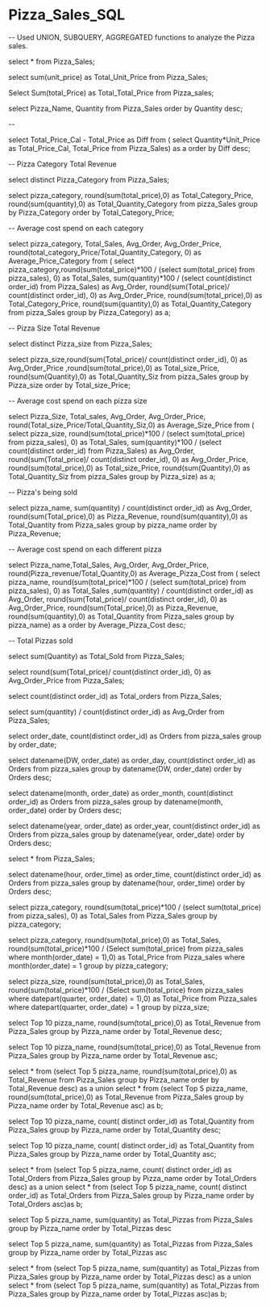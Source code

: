 # Pizza_Sales_SQL

-- Used UNION, SUBQUERY, AGGREGATED functions to analyze the Pizza sales.

select * from Pizza_Sales;

select sum(unit_price) as Total_Unit_Price from Pizza_Sales;

Select Sum(total_Price) as Total_Total_Price from Pizza_sales;

select Pizza_Name, Quantity from Pizza_Sales order by Quantity desc;

-- 

select Total_Price_Cal - Total_Price as Diff from (
select Quantity*Unit_Price as Total_Price_Cal, Total_Price from Pizza_Sales) as a order by Diff desc;

-- Pizza Category Total Revenue

select distinct Pizza_Category from Pizza_Sales;

select pizza_category, round(sum(total_price),0) as Total_Category_Price, round(sum(quantity),0) as Total_Quantity_Category from pizza_Sales group by Pizza_Category order by Total_Category_Price;

-- Average cost spend on each category

select pizza_category, Total_Sales, Avg_Order, Avg_Order_Price, round(total_category_Price/Total_Quantity_Category, 0) as Average_Price_Category from (
select pizza_category,round(sum(total_price)*100 / (select sum(total_price) from pizza_sales), 0) as Total_Sales, sum(quantity)*100 / (select count(distinct order_id) from Pizza_Sales) as Avg_Order, round(sum(Total_price)/ count(distinct order_id), 0) as Avg_Order_Price, round(sum(total_price),0) as Total_Category_Price, round(sum(quantity),0) as Total_Quantity_Category from pizza_Sales group by Pizza_Category) as a;

-- Pizza Size Total Revenue

select distinct Pizza_size from Pizza_Sales;

select pizza_size,round(sum(Total_price)/ count(distinct order_id), 0) as Avg_Order_Price ,round(sum(total_price),0) as Total_size_Price, round(sum(Quantity),0) as Total_Quantity_Siz from pizza_Sales group by Pizza_size order by Total_size_Price;

-- Average cost spend on each pizza size

select Pizza_Size, Total_sales, Avg_Order, Avg_Order_Price, round(Total_size_Price/Total_Quantity_Siz,0) as Average_Size_Price from (
select pizza_size, round(sum(total_price)*100 / (select sum(total_price) from pizza_sales), 0) as Total_Sales, sum(quantity)*100 / (select count(distinct order_id) from Pizza_Sales) as Avg_Order, round(sum(Total_price)/ count(distinct order_id), 0) as Avg_Order_Price, round(sum(total_price),0) as Total_size_Price, round(sum(Quantity),0) as Total_Quantity_Siz from pizza_Sales group by Pizza_size) as a;

-- Pizza's being sold

select pizza_name, sum(quantity) / count(distinct order_id) as Avg_Order, round(sum(Total_price),0) as Pizza_Revenue, round(sum(quantity),0) as Total_Quantity from Pizza_sales group by pizza_name order by Pizza_Revenue;

-- Average cost spend on each different pizza

select Pizza_name,Total_Sales, Avg_Order, Avg_Order_Price, round(Pizza_revenue/Total_Quantity,0) as Average_Pizza_Cost from (
select pizza_name, round(sum(total_price)*100 / (select sum(total_price) from pizza_sales), 0) as Total_Sales ,sum(quantity) / count(distinct order_id) as Avg_Order, round(sum(Total_price)/ count(distinct order_id), 0) as Avg_Order_Price, round(sum(Total_price),0) as Pizza_Revenue, round(sum(quantity),0) as Total_Quantity from Pizza_sales group by pizza_name) as a order by Average_Pizza_Cost desc;

-- Total Pizzas sold

select sum(Quantity) as Total_Sold from Pizza_Sales;

select round(sum(Total_price)/ count(distinct order_id), 0) as Avg_Order_Price from Pizza_Sales;

select count(distinct order_id) as Total_orders from Pizza_Sales;

select sum(quantity) / count(distinct order_id) as Avg_Order from Pizza_Sales;

select order_date, count(distinct order_id) as Orders from pizza_sales group by order_date;

select datename(DW, order_date) as order_day, count(distinct order_id) as Orders from pizza_sales group by datename(DW, order_date) order by Orders desc;

select datename(month, order_date) as order_month, count(distinct order_id) as Orders from pizza_sales group by datename(month, order_date) order by Orders desc;

select datename(year, order_date) as order_year, count(distinct order_id) as Orders from pizza_sales group by datename(year, order_date) order by Orders desc;

select * from Pizza_Sales;

select datename(hour, order_time) as order_time, count(distinct order_id) as Orders from pizza_sales group by datename(hour, order_time) order by Orders desc;

select pizza_category, round(sum(total_price)*100 / (select sum(total_price) from pizza_sales), 0) as Total_Sales from Pizza_Sales group by pizza_category;

select pizza_category, round(sum(total_price),0) as Total_Sales, round(sum(total_price)*100 / (Select sum(total_price) from pizza_sales where month(order_date) = 1),0) as Total_Price
from Pizza_sales where month(order_date) = 1 group by pizza_category;

select pizza_size, round(sum(total_price),0) as Total_Sales, round(sum(total_price)*100 / (Select sum(total_price) from pizza_sales where datepart(quarter, order_date) = 1),0) as Total_Price
from Pizza_sales where datepart(quarter, order_date) = 1 group by pizza_size;

select Top 10 pizza_name, round(sum(total_price),0) as Total_Revenue from Pizza_Sales group by Pizza_name order by Total_Revenue desc;

select Top 10 pizza_name, round(sum(total_price),0) as Total_Revenue from Pizza_Sales group by Pizza_name order by Total_Revenue asc;

select * from (select Top 5 pizza_name, round(sum(total_price),0) as Total_Revenue from Pizza_Sales group by Pizza_name order by Total_Revenue desc) as a
union 
select * from (select Top 5 pizza_name, round(sum(total_price),0) as Total_Revenue from Pizza_Sales group by Pizza_name order by Total_Revenue asc) as b;

select Top 10 pizza_name, count( distinct order_id) as Total_Quantity from Pizza_Sales group by Pizza_name order by Total_Quantity desc;

select Top 10 pizza_name, count( distinct order_id) as Total_Quantity from Pizza_Sales group by Pizza_name order by Total_Quantity asc;

select * from (select Top 5 pizza_name, count( distinct order_id) as Total_Orders from Pizza_Sales group by Pizza_name order by Total_Orders desc) as a 
union
select * from (select Top 5 pizza_name, count( distinct order_id) as Total_Orders from Pizza_Sales group by Pizza_name order by Total_Orders asc)as b;

select Top 5 pizza_name, sum(quantity) as Total_Pizzas from Pizza_Sales group by Pizza_name order by Total_Pizzas desc

select Top 5 pizza_name, sum(quantity) as Total_Pizzas from Pizza_Sales group by Pizza_name order by Total_Pizzas asc

select * from (select Top 5 pizza_name, sum(quantity) as Total_Pizzas from Pizza_Sales group by Pizza_name order by Total_Pizzas desc) as a 
union
select * from (select Top 5 pizza_name, sum(quantity) as Total_Pizzas from Pizza_Sales group by Pizza_name order by Total_Pizzas asc)as b;
